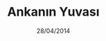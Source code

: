 ---
title: Ankanın Yuvası
date: 28/04/2014
categories: 
  - WordPress Themes
tags:
  - HTML
  - CSS
  - JavaScript
  - PHP
images: /assets/20220328163925-d7k3p39-953695e0-7866-4298-8205-685ee5779c2b.png
logo: /assets/logo/anka.png
madefor: https://ankaninyuvasi.com
preview:
  - icon: fas fa-archive
    label: Index
    url: https://kkerem.com/project/ankaninyuvasi
download:
  - icon: fab fa-archive
    label: HTML
    url: https://kkerem.com/project/ankaninyuvasi/archive.rar
  - icon: fab fa-wordpress
    label: WP Theme
    url: https://kkerem.com/project/ankaninyuvasi/archive_wp.rar
---